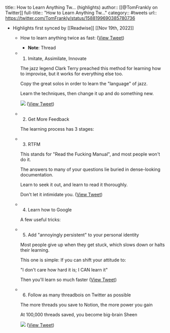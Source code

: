 title:: How to Learn Anything Tw... (highlights)
author:: [[@TomFrankly on Twitter]]
full-title:: "How to Learn Anything Tw..."
category:: #tweets
url:: https://twitter.com/TomFrankly/status/1588199690385780736

- Highlights first synced by [[Readwise]] [[Nov 19th, 2022]]
	- How to learn anything twice as fast: ([View Tweet](https://twitter.com/TomFrankly/status/1588199690385780736))
		- **Note**: Thread
	- 1) Imitate, Assimilate, Innovate
	  
	  The jazz legend Clark Terry preached this method for learning how to improvise, but it works for everything else too.
	  
	  Copy the great solos in order to learn the "language" of jazz. 
	  
	  Learn the techniques, then change it up and do something new. 
	  
	  ![](https://pbs.twimg.com/media/FgpklxsUAAAs9VA.png) ([View Tweet](https://twitter.com/TomFrankly/status/1588199693338583041))
	- 2) Get More Feedback
	  
	  The learning process has 3 stages:
	- 3) RTFM
	  
	  This stands for "Read the Fucking Manual", and most people won't do it.
	  
	  The answers to many of your questions lie buried in dense-looking documentation.
	  
	  Learn to seek it out, and learn to read it thoroughly.
	  
	  Don't let it intimidate you. ([View Tweet](https://twitter.com/TomFrankly/status/1588199699097432067))
	- 4) Learn how to Google
	  
	  A few useful tricks:
	- 5) Add "annoyingly persistent" to your personal identity
	  
	  Most people give up when they get stuck, which slows down or halts their learning.
	  
	  This one is simple: If you can shift your attitude to: 
	  
	  "I don't care how hard it is; I CAN learn it"
	  
	  Then you'll learn so much faster ([View Tweet](https://twitter.com/TomFrankly/status/1588199701861392384))
	- 6) Follow as many threadbois on Twitter as possible
	  
	  The more threads you save to Notion, the more power you gain
	  
	  At 100,000 threads saved, you become big-brain Sheen 
	  
	  ![](https://pbs.twimg.com/media/FgpqzlQUoAA-y0x.jpg) ([View Tweet](https://twitter.com/TomFrankly/status/1588199703534968833))